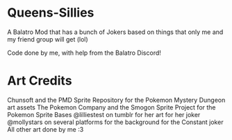 # Queens-Sillies
A Balatro Mod that has a bunch of Jokers based on things that only me and my friend group will get (lol)

Code done by me, with help from the Balatro Discord!

# Art Credits
Chunsoft and the PMD Sprite Repository for the Pokemon Mystery Dungeon art assets
The Pokemon Company and the Smogon Sprite Project for the Pokemon Sprite Bases
@lilliestest on tumblr for her art for her joker
@mollystars on several platforms for the background for the Constant joker
All other art done by me :3
